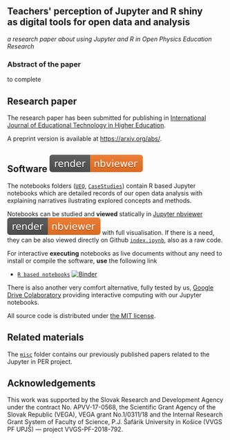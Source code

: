 ## Teachers' perception of Jupyter and R shiny <br/>as digital tools for open data and analysis 
*a research paper about using Jupyter and R in Open Physics Education Research*

### Abstract of the paper

to complete

## Research paper 

The research paper has been submitted for publishing in [International Journal of Educational Technology in Higher Education](https://educationaltechnologyjournal.springeropen.com/).

A preprint version is available at <https://arxiv.org/abs/>.

## Software [![render in nbviewer](misc/nbviewer_badge.svg)](https://nbviewer.jupyter.org/) 

The notebooks folders ([`UEQ`](UEQ), [`CaseStudies`](CaseStudies)) contain R based Jupyter notebooks which are detailed records of our open data analysis with explaining narratives ilustrating explored concepts and methods. 

Notebooks can be studied and **viewed** statically in [Jupyter nbviewer](https://nbviewer.jupyter.org/) [![render in nbviewer](misc/nbviewer_badge.svg)](https://nbviewer.jupyter.org/github/fdslrm/EBLUP-NE/blob/master/index.ipynb) with full visualisation. If there is a need, they can be also viewed directly on Github [`index.ipynb`](index.ipynb), also as a raw code. 

For interactive **executing** notebooks as live documents without any need to install or compile the software,
**use** the following link
* [`R based notebooks`](https://mybinder.org/v2/gh/) [![Binder](https://mybinder.org/badge_logo.svg)](https://mybinder.org/v2/gh/)

There is also another very comfort alternative, fully tested by us, [Google Drive Colaboratory](https://) providing interactive computing with our Jupyter notebooks.
 
All source code is distributed under [the MIT license](https://choosealicense.com/licenses/mit/).

## Related materials

The [`misc`](misc) folder contains our previously published papers related to the Jupyter in PER project.

## Acknowledgements

This work was supported by the Slovak Research and Development Agency under the contract No. APVV-17-0568, the Scientific Grant Agency 
of the Slovak Republic (VEGA), VEGA grant No.1/0311/18 and the Internal Research Grant System of Faculty of Science, P.J. Šafárik  University in Košice (VVGS PF UPJŠ) &mdash; project VVGS-PF-2018-792.
